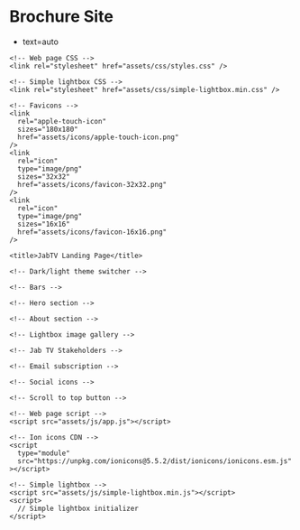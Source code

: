 # Brochure Site
* text=auto
<!DOCTYPE html>
<html lang="en">
  <head>
    <meta charset="UTF-8" />
    <meta http-equiv="X-UA-Compatible" content="IE=edge" />
    <meta name="viewport" content="width=device-width, initial-scale=1.0" />

    <!-- Web page CSS -->
    <link rel="stylesheet" href="assets/css/styles.css" />

    <!-- Simple lightbox CSS -->
    <link rel="stylesheet" href="assets/css/simple-lightbox.min.css" />

    <!-- Favicons -->
    <link
      rel="apple-touch-icon"
      sizes="180x180"
      href="assets/icons/apple-touch-icon.png"
    />
    <link
      rel="icon"
      type="image/png"
      sizes="32x32"
      href="assets/icons/favicon-32x32.png"
    />
    <link
      rel="icon"
      type="image/png"
      sizes="16x16"
      href="assets/icons/favicon-16x16.png"
    />

    <title>JabTV Landing Page</title>
  </head>
  <body>
    <!-- Navbar -->

    <!-- Dark/light theme switcher -->

    <!-- Bars -->

    <!-- Hero section -->

    <!-- About section -->

    <!-- Lightbox image gallery -->

    <!-- Jab TV Stakeholders -->

    <!-- Email subscription -->

    <!-- Social icons -->

    <!-- Scroll to top button -->

    <!-- Web page script -->
    <script src="assets/js/app.js"></script>

    <!-- Ion icons CDN -->
    <script
      type="module"
      src="https://unpkg.com/ionicons@5.5.2/dist/ionicons/ionicons.esm.js"
    ></script>

    <!-- Simple lightbox -->
    <script src="assets/js/simple-lightbox.min.js"></script>
    <script>
      // Simple lightbox initializer
    </script>
  </body>
</html>

